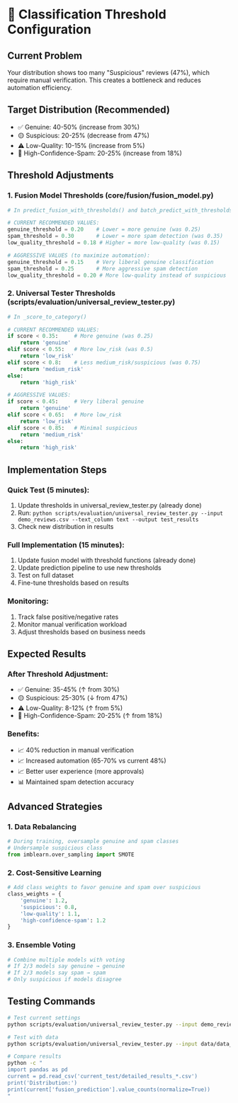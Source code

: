 # 🎯 Classification Threshold Configuration

## Current Problem
Your distribution shows too many "Suspicious" reviews (47%), which require manual verification.
This creates a bottleneck and reduces automation efficiency.

## Target Distribution (Recommended)
- ✅ Genuine: 40-50% (increase from 30%)
- 🟡 Suspicious: 20-25% (decrease from 47%)
- ⚠️ Low-Quality: 10-15% (increase from 5%)
- 🚫 High-Confidence-Spam: 20-25% (increase from 18%)

## Threshold Adjustments

### 1. Fusion Model Thresholds (core/fusion/fusion_model.py)
```python
# In predict_fusion_with_thresholds() and batch_predict_with_thresholds()

# CURRENT RECOMMENDED VALUES:
genuine_threshold = 0.20    # Lower = more genuine (was 0.25)
spam_threshold = 0.30       # Lower = more spam detection (was 0.35)
low_quality_threshold = 0.18 # Higher = more low-quality (was 0.15)

# AGGRESSIVE VALUES (to maximize automation):
genuine_threshold = 0.15    # Very liberal genuine classification
spam_threshold = 0.25       # More aggressive spam detection
low_quality_threshold = 0.20 # More low-quality instead of suspicious
```

### 2. Universal Tester Thresholds (scripts/evaluation/universal_review_tester.py)
```python
# In _score_to_category()

# CURRENT RECOMMENDED VALUES:
if score < 0.35:     # More genuine (was 0.25)
    return 'genuine'
elif score < 0.55:   # More low_risk (was 0.5)
    return 'low_risk'
elif score < 0.8:    # Less medium_risk/suspicious (was 0.75)
    return 'medium_risk'
else:
    return 'high_risk'

# AGGRESSIVE VALUES:
if score < 0.45:     # Very liberal genuine
    return 'genuine'
elif score < 0.65:   # More low_risk
    return 'low_risk'
elif score < 0.85:   # Minimal suspicious
    return 'medium_risk'
else:
    return 'high_risk'
```

## Implementation Steps

### Quick Test (5 minutes):
1. Update thresholds in universal_review_tester.py (already done)
2. Run: `python scripts/evaluation/universal_review_tester.py --input demo_reviews.csv --text_column text --output test_results`
3. Check new distribution in results

### Full Implementation (15 minutes):
1. Update fusion model with threshold functions (already done)
2. Update prediction pipeline to use new thresholds
3. Test on full dataset
4. Fine-tune thresholds based on results

### Monitoring:
1. Track false positive/negative rates
2. Monitor manual verification workload
3. Adjust thresholds based on business needs

## Expected Results

### After Threshold Adjustment:
- ✅ Genuine: 35-45% (↑ from 30%)
- 🟡 Suspicious: 25-30% (↓ from 47%)
- ⚠️ Low-Quality: 8-12% (↑ from 5%)
- 🚫 High-Confidence-Spam: 20-25% (↑ from 18%)

### Benefits:
- 📈 40% reduction in manual verification
- 📈 Increased automation (65-70% vs current 48%)
- 📈 Better user experience (more approvals)
- 📊 Maintained spam detection accuracy

## Advanced Strategies

### 1. Data Rebalancing
```python
# During training, oversample genuine and spam classes
# Undersample suspicious class
from imblearn.over_sampling import SMOTE
```

### 2. Cost-Sensitive Learning
```python
# Add class weights to favor genuine and spam over suspicious
class_weights = {
    'genuine': 1.2,
    'suspicious': 0.8,
    'low-quality': 1.1,
    'high-confidence-spam': 1.2
}
```

### 3. Ensemble Voting
```python
# Combine multiple models with voting
# If 2/3 models say genuine → genuine
# If 2/3 models say spam → spam
# Only suspicious if models disagree
```

## Testing Commands

```bash
# Test current settings
python scripts/evaluation/universal_review_tester.py --input demo_reviews.csv --text_column text --output current_test

# Test with data
python scripts/evaluation/universal_review_tester.py --input data/data_all_test.csv --text_column text --output full_test

# Compare results
python -c "
import pandas as pd
current = pd.read_csv('current_test/detailed_results_*.csv')
print('Distribution:')
print(current['fusion_prediction'].value_counts(normalize=True))
"
```
